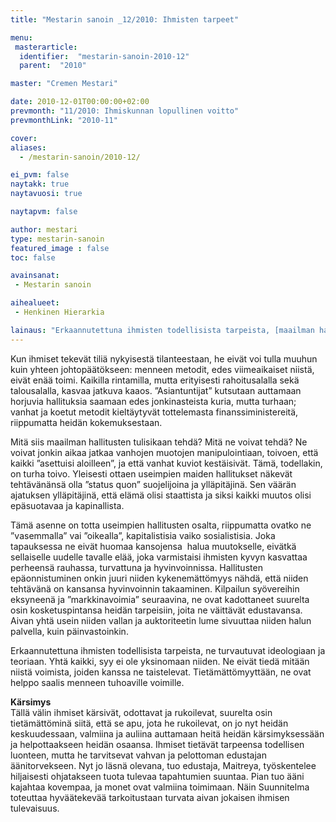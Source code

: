 ```yaml
---
title: "Mestarin sanoin _12/2010: Ihmisten tarpeet"

menu:
 masterarticle:
  identifier:  "mestarin-sanoin-2010-12"
  parent:  "2010"

master: "Cremen Mestari"

date: 2010-12-01T00:00:00+02:00
prevmonth: "11/2010: Ihmiskunnan lopullinen voitto"
prevmonthLink: "2010-11"

cover:
aliases:
  - /mestarin-sanoin/2010-12/

ei_pvm: false
naytakk: true
naytavuosi: true

naytapvm: false

author: mestari
type: mestarin-sanoin
featured_image : false
toc: false

avainsanat:
 - Mestarin sanoin

aihealueet:
 - Henkinen Hierarkia

lainaus: "Erkaannutettuna ihmisten todellisista tarpeista, [maailman hallitukset] turvautuvat ideologiaan ja teoriaan. Yhtä kaikki, syy ei ole yksinomaan niiden. Ne eivät tiedä mitään niistä voimista, joiden kanssa ne taistelevat. Tietämättömyyttään, ne ovat helppo saalis menneen tuhoaville voimille."
---
```

<p>Kun ihmiset tekevät tiliä nykyisestä tilanteestaan, he eivät voi tulla muuhun kuin yhteen johtopäätökseen: menneen metodit, edes viimeaikaiset niistä, eivät enää toimi. Kaikilla rintamilla, mutta erityisesti rahoitusalalla sekä talousalalla, kasvaa jatkuva kaaos. ”Asiantuntijat” kutsutaan auttamaan horjuvia hallituksia saamaan edes jonkinasteista kuria, mutta turhaan; vanhat ja koetut metodit kieltäytyvät tottelemasta finanssiministereitä, riippumatta heidän kokemuksestaan.</p>
<p>Mitä siis maailman hallitusten tulisikaan tehdä? Mitä ne voivat tehdä? Ne voivat jonkin aikaa jatkaa vanhojen muotojen manipulointiaan, toivoen, että kaikki ”asettuisi aloilleen”, ja että vanhat kuviot kestäisivät. Tämä, todellakin, on turha toivo. Yleisesti ottaen useimpien maiden hallitukset näkevät tehtävänänsä olla ”status quon” suojelijoina ja ylläpitäjinä. Sen väärän ajatuksen ylläpitäjinä, että elämä olisi staattista ja siksi kaikki muutos olisi epäsuotavaa ja kapinallista.</p>
<p>Tämä asenne on totta useimpien hallitusten osalta, riippumatta ovatko ne ”vasemmalla” vai ”oikealla”, kapitalistisia vaiko sosialistisia. Joka tapauksessa ne eivät huomaa kansojensa&nbsp; halua muutokselle, eivätkä sellaiselle uudelle tavalle elää, joka varmistaisi ihmisten kyvyn kasvattaa perheensä rauhassa, turvattuna ja hyvinvoinnissa. Hallitusten epäonnistuminen onkin juuri niiden kykenemättömyys nähdä, että niiden tehtävänä on kansansa hyvinvoinnin takaaminen. Kilpailun syövereihin eksyneenä ja ”markkinavoimia” seuraavina, ne ovat kadottaneet suurelta osin kosketuspintansa heidän tarpeisiin, joita ne väittävät edustavansa. Aivan yhtä usein niiden vallan ja auktoriteetin lume sivuuttaa niiden halun palvella, kuin päinvastoinkin.</p>
<p>Erkaannutettuna ihmisten todellisista tarpeista, ne turvautuvat ideologiaan ja teoriaan. Yhtä kaikki, syy ei ole yksinomaan niiden. Ne eivät tiedä mitään niistä voimista, joiden kanssa ne taistelevat. Tietämättömyyttään, ne ovat helppo saalis menneen tuhoaville voimille.</p>
<p><strong>Kärsimys</strong><br>
Tällä välin ihmiset kärsivät, odottavat ja rukoilevat, suurelta osin tietämättöminä siitä, että se apu, jota he rukoilevat, on jo nyt heidän keskuudessaan, valmiina ja auliina auttamaan heitä heidän kärsimyksessään ja helpottaakseen heidän osaansa. Ihmiset tietävät tarpeensa todellisen luonteen, mutta he tarvitsevat vahvan ja pelottoman edustajan äänitorvekseen. Nyt jo läsnä olevana, tuo edustaja, Maitreya, työskentelee hiljaisesti ohjatakseen tuota tulevaa tapahtumien suuntaa. Pian tuo ääni kajahtaa kovempaa, ja monet ovat valmiina toimimaan. Näin Suunnitelma toteuttaa hyväätekevää tarkoitustaan turvata aivan jokaisen ihmisen tulevaisuus.</p>